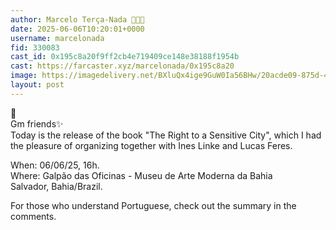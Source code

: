 ```yaml
---
author: Marcelo Terça-Nada 💎🎩✨
date: 2025-06-06T10:20:01+0000
username: marcelonada
fid: 330083
cast_id: 0x195c8a20f9ff2cb4e719409ce148e38188f1954b
cast: https://farcaster.xyz/marcelonada/0x195c8a20
image: https://imagedelivery.net/BXluQx4ige9GuW0Ia56BHw/20acde09-875d-42d9-527e-3ad6d69bbe00/original
layout: post
---
```

🧵   
Gm friends✨   
Today is the release of the book "The Right to a Sensitive City", which I had the pleasure of organizing together with Ines Linke and Lucas Feres.  
  
When: 06/06/25, 16h.  
Where: Galpão das Oficinas - Museu de Arte Moderna da Bahia  
Salvador, Bahia/Brazil.  
  
For those who understand Portuguese, check out the summary in the comments.  

<img src='https://imagedelivery.net/BXluQx4ige9GuW0Ia56BHw/20acde09-875d-42d9-527e-3ad6d69bbe00/original' alt='' referrerpolicy='no-referrer'/>